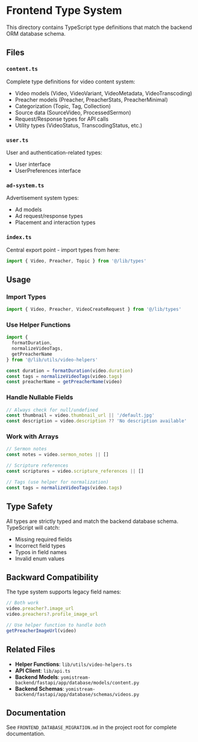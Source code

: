 # Frontend Type System

This directory contains TypeScript type definitions that match the backend ORM database schema.

## Files

### `content.ts`
Complete type definitions for video content system:
- Video models (Video, VideoVariant, VideoMetadata, VideoTranscoding)
- Preacher models (Preacher, PreacherStats, PreacherMinimal)
- Categorization (Topic, Tag, Collection)
- Source data (SourceVideo, ProcessedSermon)
- Request/Response types for API calls
- Utility types (VideoStatus, TranscodingStatus, etc.)

### `user.ts`
User and authentication-related types:
- User interface
- UserPreferences interface

### `ad-system.ts`
Advertisement system types:
- Ad models
- Ad request/response types
- Placement and interaction types

### `index.ts`
Central export point - import types from here:
```typescript
import { Video, Preacher, Topic } from '@/lib/types'
```

## Usage

### Import Types
```typescript
import { Video, Preacher, VideoCreateRequest } from '@/lib/types'
```

### Use Helper Functions
```typescript
import { 
  formatDuration,
  normalizeVideoTags,
  getPreacherName 
} from '@/lib/utils/video-helpers'

const duration = formatDuration(video.duration)
const tags = normalizeVideoTags(video.tags)
const preacherName = getPreacherName(video)
```

### Handle Nullable Fields
```typescript
// Always check for null/undefined
const thumbnail = video.thumbnail_url || '/default.jpg'
const description = video.description ?? 'No description available'
```

### Work with Arrays
```typescript
// Sermon notes
const notes = video.sermon_notes || []

// Scripture references
const scriptures = video.scripture_references || []

// Tags (use helper for normalization)
const tags = normalizeVideoTags(video.tags)
```

## Type Safety

All types are strictly typed and match the backend database schema. TypeScript will catch:
- Missing required fields
- Incorrect field types
- Typos in field names
- Invalid enum values

## Backward Compatibility

The type system supports legacy field names:
```typescript
// Both work
video.preacher?.image_url
video.preachers?.profile_image_url

// Use helper function to handle both
getPreacherImageUrl(video)
```

## Related Files

- **Helper Functions**: `lib/utils/video-helpers.ts`
- **API Client**: `lib/api.ts`
- **Backend Models**: `yomistream-backend/fastapi/app/database/models/content.py`
- **Backend Schemas**: `yomistream-backend/fastapi/app/database/schemas/videos.py`

## Documentation

See `FRONTEND_DATABASE_MIGRATION.md` in the project root for complete documentation.
